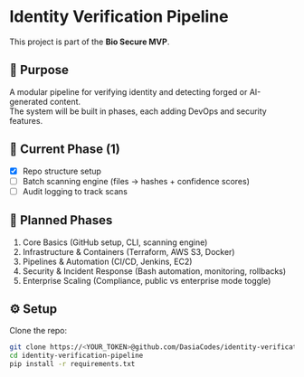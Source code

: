# Identity Verification Pipeline

This project is part of the **Bio Secure MVP**.

## 🎯 Purpose
A modular pipeline for verifying identity and detecting forged or AI-generated content.  
The system will be built in phases, each adding DevOps and security features.

## 🚀 Current Phase (1)
- [x] Repo structure setup
- [ ] Batch scanning engine (files → hashes + confidence scores)
- [ ] Audit logging to track scans

## 📂 Planned Phases
1. Core Basics (GitHub setup, CLI, scanning engine)
2. Infrastructure & Containers (Terraform, AWS S3, Docker)
3. Pipelines & Automation (CI/CD, Jenkins, EC2)
4. Security & Incident Response (Bash automation, monitoring, rollbacks)
5. Enterprise Scaling (Compliance, public vs enterprise mode toggle)

## ⚙️ Setup
Clone the repo:
```bash
git clone https://<YOUR_TOKEN>@github.com/DasiaCodes/identity-verification-pipeline.git
cd identity-verification-pipeline
pip install -r requirements.txt
